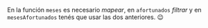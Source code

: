 En la función `meses` es necesario _mapear_, en `afortunados` _filtrar_ y en `mesesAfortunados` tenés que usar las dos anteriores. :wink: